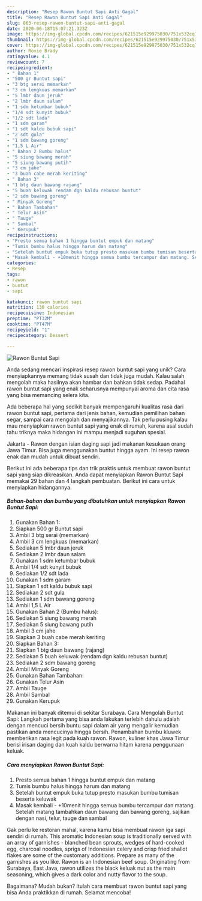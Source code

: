 ```yaml
---
description: "Resep Rawon Buntut Sapi Anti Gagal"
title: "Resep Rawon Buntut Sapi Anti Gagal"
slug: 863-resep-rawon-buntut-sapi-anti-gagal
date: 2020-06-18T15:07:21.323Z
image: https://img-global.cpcdn.com/recipes/621515e929975030/751x532cq70/rawon-buntut-sapi-foto-resep-utama.jpg
thumbnail: https://img-global.cpcdn.com/recipes/621515e929975030/751x532cq70/rawon-buntut-sapi-foto-resep-utama.jpg
cover: https://img-global.cpcdn.com/recipes/621515e929975030/751x532cq70/rawon-buntut-sapi-foto-resep-utama.jpg
author: Roxie Brady
ratingvalue: 4.1
reviewcount: 7
recipeingredient:
- " Bahan 1"
- "500 gr Buntut sapi"
- "3 btg serai memarkan"
- "3 cm lengkuas memarkan"
- "5 lmbr daun jeruk"
- "2 lmbr daun salam"
- "1 sdm ketumbar bubuk"
- "1/4 sdt kunyit bubuk"
- "1/2 sdt lada"
- "1 sdm garam"
- "1 sdt kaldu bubuk sapi"
- "2 sdt gula"
- "1 sdm bawang goreng"
- "1,5 L Air"
- " Bahan 2 Bumbu halus"
- "5 siung bawang merah"
- "5 siung bawang putih"
- "3 cm jahe"
- "3 buah cabe merah keriting"
- " Bahan 3"
- "1 btg daun bawang rajang"
- "5 buah keluwak rendam dgn kaldu rebusan buntut"
- "2 sdm bawang goreng"
- " Minyak Goreng"
- " Bahan Tambahan"
- " Telur Asin"
- " Tauge"
- " Sambal"
- " Kerupuk"
recipeinstructions:
- "Presto semua bahan 1 hingga buntut empuk dan matang"
- "Tumis bumbu halus hingga harum dan matang"
- "Setelah buntut empuk buka tutup presto masukan bumbu tumisan beserta keluwak"
- "Masak kembali - +10menit hingga semua bumbu tercampur dan matang. Setelah matang tambahkan daun bawang dan bawang goreng, sajikan dengan nasi, telur, tauge dan sambal"
categories:
- Resep
tags:
- rawon
- buntut
- sapi

katakunci: rawon buntut sapi 
nutrition: 130 calories
recipecuisine: Indonesian
preptime: "PT32M"
cooktime: "PT47M"
recipeyield: "1"
recipecategory: Dessert

---
```



![Rawon Buntut Sapi](https://img-global.cpcdn.com/recipes/621515e929975030/751x532cq70/rawon-buntut-sapi-foto-resep-utama.jpg)

Anda sedang mencari inspirasi resep rawon buntut sapi yang unik? Cara menyiapkannya memang tidak susah dan tidak juga mudah. Kalau salah mengolah maka hasilnya akan hambar dan bahkan tidak sedap. Padahal rawon buntut sapi yang enak seharusnya mempunyai aroma dan cita rasa yang bisa memancing selera kita.

Ada beberapa hal yang sedikit banyak mempengaruhi kualitas rasa dari rawon buntut sapi, pertama dari jenis bahan, kemudian pemilihan bahan segar, sampai cara mengolah dan menyajikannya. Tak perlu pusing kalau mau menyiapkan rawon buntut sapi yang enak di rumah, karena asal sudah tahu triknya maka hidangan ini mampu menjadi suguhan spesial.

Jakarta - Rawon dengan isian daging sapi jadi makanan kesukaan orang Jawa Timur. Bisa juga menggunakan buntut hingga ayam. Ini resep rawon enak dan mudah untuk dibuat sendiri.


Berikut ini ada beberapa tips dan trik praktis untuk membuat rawon buntut sapi yang siap dikreasikan. Anda dapat menyiapkan Rawon Buntut Sapi memakai 29 bahan dan 4 langkah pembuatan. Berikut ini cara untuk menyiapkan hidangannya.

<!--inarticleads1-->

##### Bahan-bahan dan bumbu yang dibutuhkan untuk menyiapkan Rawon Buntut Sapi:

1. Gunakan  Bahan 1:
1. Siapkan 500 gr Buntut sapi
1. Ambil 3 btg serai (memarkan)
1. Ambil 3 cm lengkuas (memarkan)
1. Sediakan 5 lmbr daun jeruk
1. Sediakan 2 lmbr daun salam
1. Gunakan 1 sdm ketumbar bubuk
1. Ambil 1/4 sdt kunyit bubuk
1. Sediakan 1/2 sdt lada
1. Gunakan 1 sdm garam
1. Siapkan 1 sdt kaldu bubuk sapi
1. Sediakan 2 sdt gula
1. Sediakan 1 sdm bawang goreng
1. Ambil 1,5 L Air
1. Gunakan  Bahan 2 (Bumbu halus):
1. Sediakan 5 siung bawang merah
1. Sediakan 5 siung bawang putih
1. Ambil 3 cm jahe
1. Siapkan 3 buah cabe merah keriting
1. Siapkan  Bahan 3:
1. Siapkan 1 btg daun bawang (rajang)
1. Sediakan 5 buah keluwak (rendam dgn kaldu rebusan buntut)
1. Sediakan 2 sdm bawang goreng
1. Ambil  Minyak Goreng
1. Gunakan  Bahan Tambahan:
1. Gunakan  Telur Asin
1. Ambil  Tauge
1. Ambil  Sambal
1. Gunakan  Kerupuk


Makanan ini banyak ditemui di sekitar Surabaya. Cara Mengolah Buntut Sapi: Langkah pertama yang bisa anda lakukan terlebih dahulu adalah dengan mencuci bersih buntu sapi dalam air yang mengalir kemudian pastikan anda mencucinya hingga bersih. Penambahan bumbu kluwek memberikan rasa legit pada kuah rawon. Rawon, kuliner khas Jawa Timur berisi irisan daging dan kuah kaldu berwarna hitam karena penggunaan keluak. 

<!--inarticleads2-->

##### Cara menyiapkan Rawon Buntut Sapi:

1. Presto semua bahan 1 hingga buntut empuk dan matang
1. Tumis bumbu halus hingga harum dan matang
1. Setelah buntut empuk buka tutup presto masukan bumbu tumisan beserta keluwak
1. Masak kembali - +10menit hingga semua bumbu tercampur dan matang. Setelah matang tambahkan daun bawang dan bawang goreng, sajikan dengan nasi, telur, tauge dan sambal


Gak perlu ke restoran mahal, karena kamu bisa membuat rawon iga sapi sendiri di rumah. This aromatic Indonesian soup is traditionally served with an array of garnishes - blanched bean sprouts, wedges of hard-cooked egg, charcoal noodles, sprigs of Indonesian celery and crisp fried shallot flakes are some of the customary additions. Prepare as many of the garnishes as you like. Rawon is an Indonesian beef soup. Originating from Surabaya, East Java, rawon utilizes the black keluak nut as the main seasoning, which gives a dark color and nutty flavor to the soup. 

Bagaimana? Mudah bukan? Itulah cara membuat rawon buntut sapi yang bisa Anda praktikkan di rumah. Selamat mencoba!
